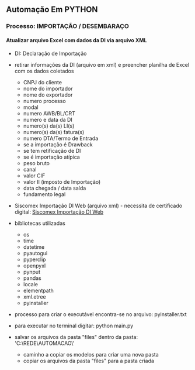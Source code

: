 ## Automação Em PYTHON

### Processo: IMPORTAÇÃO / DESEMBARAÇO

#### Atualizar arquivo Excel com dados da DI via arquivo XML

- DI: Declaração de Importação

- retirar informações da DI (arquivo em xml) e preencher planilha de Excel com os dados coletados
    - CNPJ do cliente
    - nome do importador
    - nome do exportador
    - numero processo
    - modal
    - numero AWB/BL/CRT
    - numero e data da DI
    - numero(s) da(s) LI(s)
    - numero(s) da(s) fatura(s)
    - numero DTA/Termo de Entrada
    - se a importação é Drawback
    - se tem retificação de DI
    - se é importação atípica
    - peso bruto
    - canal
    - valor CIF
    - valor II (imposto de Importação)
    - data chegada / data saída
    - fundamento legal


- Siscomex Importação DI Web (arquivo xml) - necessita de certificado digital:
[Siscomex Importação DI Web](https://www1.siscomex.receita.fazenda.gov.br/siscomexImpweb-7/login_cert.jsp)


- bibliotecas utilizadas
    - os
    - time
    - datetime
    - pyautogui
    - pyperclip
    - openpyxl
    - pynput
    - pandas
    - locale
    - elementpath
    - xml.etree
    - pyinstaller


- processo para criar o executável encontra-se no arquivo: pyinstaller.txt
- para executar no terminal digitar: python main.py

- salvar os arquivos da pasta "files" dentro da pasta: 'C:\\REDE\\AUTOMACAO\\'
    - caminho a copiar os modelos para criar uma nova pasta
    - copiar os arquivos da pasta "files" para a pasta criada
